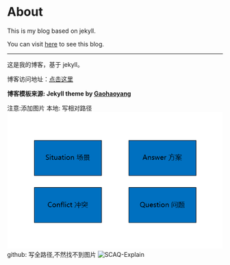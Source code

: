 # About

This is my blog based on jekyll.

You can visit [here](https://575617819.github.io/yhy_v5/) to see this blog.

---

这是我的博客，基于 jekyll。

博客访问地址：[点击这里](https://575617819.github.io/yhy_v5/)

**博客模板来源:  Jekyll theme by [Gaohaoyang](https://github.com/Gaohaoyang/gaohaoyang.github.io)**

注意:添加图片
本地:
写相对路径
![SCAQ-Explain](./css/pics/SCQA.png)
github:
写全路径,不然找不到图片
![SCAQ-Explain]({{"/yhy_v5/css/pics/SCQA.png"}})



